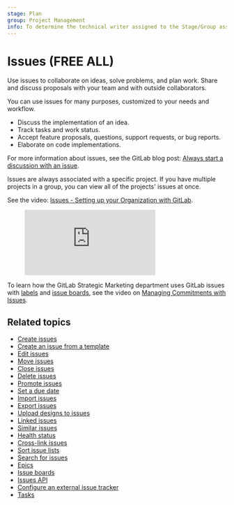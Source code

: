 ```yaml
---
stage: Plan
group: Project Management
info: To determine the technical writer assigned to the Stage/Group associated with this page, see https://about.gitlab.com/handbook/product/ux/technical-writing/#assignments
---
```


# Issues **(FREE ALL)**

Use issues to collaborate on ideas, solve problems, and plan work.
Share and discuss proposals with your team and with outside collaborators.

You can use issues for many purposes, customized to your needs and workflow.

- Discuss the implementation of an idea.
- Track tasks and work status.
- Accept feature proposals, questions, support requests, or bug reports.
- Elaborate on code implementations.

For more information about issues, see the GitLab blog post:
[Always start a discussion with an issue](https://about.gitlab.com/blog/2016/03/03/start-with-an-issue/).

Issues are always associated with a specific project. If you have multiple
projects in a group, you can view all of the projects' issues at once.

<div class="video-fallback">
  See the video: <a href="https://www.youtube.com/watch?v=Mt1EzlKToig">Issues - Setting up your Organization with GitLab</a>.
</div>
<figure class="video-container">
  <iframe src="https://www.youtube-nocookie.com/embed/Mt1EzlKToig" frameborder="0" allowfullscreen> </iframe>
</figure>

<i class="fa fa-youtube-play youtube" aria-hidden="true"></i>
To learn how the GitLab Strategic Marketing department uses GitLab issues with [labels](../labels.md) and
[issue boards](../issue_board.md), see the video on
[Managing Commitments with Issues](https://www.youtube.com/watch?v=cuIHNintg1o&t=3).

## Related topics

- [Create issues](create_issues.md)
- [Create an issue from a template](../../project/description_templates.md#use-the-templates)
- [Edit issues](managing_issues.md#edit-an-issue)
- [Move issues](managing_issues.md#move-an-issue)
- [Close issues](managing_issues.md#close-an-issue)
- [Delete issues](managing_issues.md#delete-an-issue)
- [Promote issues](managing_issues.md#promote-an-issue-to-an-epic)
- [Set a due date](due_dates.md)
- [Import issues](csv_import.md)
- [Export issues](csv_export.md)
- [Upload designs to issues](design_management.md)
- [Linked issues](related_issues.md)
- [Similar issues](managing_issues.md#similar-issues)
- [Health status](managing_issues.md#health-status)
- [Cross-link issues](crosslinking_issues.md)
- [Sort issue lists](sorting_issue_lists.md)
- [Search for issues](managing_issues.md#filter-the-list-of-issues)
- [Epics](../../group/epics/index.md)
- [Issue boards](../issue_board.md)
- [Issues API](../../../api/issues.md)
- [Configure an external issue tracker](../../../integration/external-issue-tracker.md)
- [Tasks](../../tasks.md)
